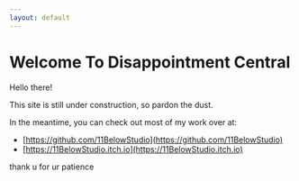 ```yaml
---
layout: default
---
```


# Welcome To Disappointment Central

Hello there!

This site is still under construction, so pardon the dust.

In the meantime, you can check out most of my work over at:

* [https://github.com/11BelowStudio](https://github.com/11BelowStudio)
* [https://11BelowStudio.itch.io](https://11BelowStudio.itch.io)

thank u for ur patience
